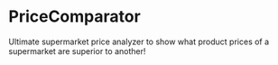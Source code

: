 # PriceComparator
Ultimate supermarket price analyzer to show what product prices of a supermarket are superior to another!
